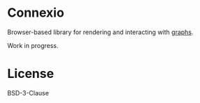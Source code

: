 Connexio
============

Browser-based library for rendering and interacting with [graphs](http://en.wikipedia.org/wiki/Graph_\(mathematics\)).

Work in progress.


License
============

BSD-3-Clause